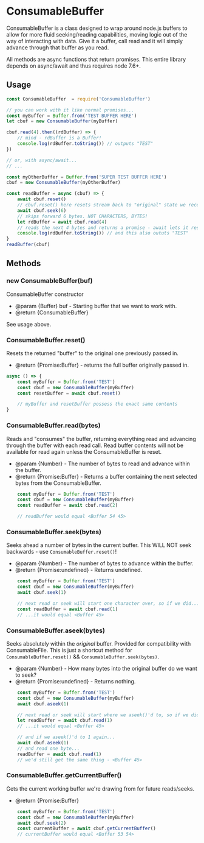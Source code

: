 # ConsumableBuffer

ConsumableBuffer is a class designed to wrap around node.js buffers to allow for more fluid seeking/reading capabilities,
 moving logic out of the way of interacting with data.  Give it a buffer, call read and it will simply advance through that buffer as you read.

All methods are async functions that return promises. This entire library depends on async/await and thus requires node 7.6+.

## Usage

``` js
const ConsumableBuffer  = require('ConsumableBuffer')

// you can work with it like normal promises...
const myBuffer = Buffer.from('TEST BUFFER HERE')
let cbuf = new ConsumableBuffer(myBuffer)

cbuf.read(4).then((rdBuffer) => {
	// mind - rdBuffer is a Buffer!
	console.log(rdBuffer.toString()) // outputs "TEST"
})

// or, with async/await...
// ...

const myOtherBuffer = Buffer.from('SUPER TEST BUFFER HERE')
cbuf = new ConsumableBuffer(myOtherBuffer)

const readBuffer = async (cbuf) => {
	await cbuf.reset()
	// cbuf.reset() here resets stream back to "original" state we received it in
	await cbuf.seek(6)
	// skips forward 6 bytes. NOT CHARACTERS, BYTES!
	let rdBuffer = await cbuf.read(4)
	// reads the next 4 bytes and returns a promise - await lets it resolve before storing into rdBuffer
	console.log(rdBuffer.toString()) // and this also oututs "TEST"
}
readBuffer(cbuf)
```

## Methods

### new ConsumableBuffer(buf)

ConsumableBuffer constructor

* @param  {Buffer} buf - Starting buffer that we want to work with.
* @return {ConsumableBuffer}

See usage above.

### ConsumableBuffer.reset()

Resets the returned "buffer" to the original one previously passed in.

* @return {Promise:Buffer} - returns the full buffer originally passed in.

``` js
async () => {
	const myBuffer = Buffer.from('TEST')
	const cbuf = new ConsumableBuffer(myBuffer)
	const resetBuffer = await cbuf.reset()

	// myBuffer and resetBuffer possess the exact same contents
}
```

### ConsumableBuffer.read(bytes)

Reads and "consumes" the buffer, returning everything read and advancing through the buffer with each read call.
Read buffer contents will not be available for read again unless the ConsumableBuffer is reset.

* @param  {Number} - The number of bytes to read and advance within the buffer.
* @return {Promise:Buffer} - Returns a buffer containing the next selected bytes from the ConsumableBuffer.

``` js
	const myBuffer = Buffer.from('TEST')
	const cbuf = new ConsumableBuffer(myBuffer)
	const readBuffer = await cbuf.read(2)

	// readBuffer would equal <Buffer 54 45>
```

### ConsumableBuffer.seek(bytes)

Seeks ahead a number of bytes in the current buffer.
This WILL NOT seek backwards - use `ConsumableBuffer.reset()`!

* @param  {Number} - The number of bytes to advance within the buffer.
* @return {Promise:undefined} - Returns undefined.

``` js
	const myBuffer = Buffer.from('TEST')
	const cbuf = new ConsumableBuffer(myBuffer)
	await cbuf.seek(1)

	// next read or seek will start one character over, so if we did...
	const readBuffer = await cbuf.read(1)
	// ...it would equal <Buffer 45>
```

### ConsumableBuffer.aseek(bytes)

Seeks absolutely within the *original* buffer.
Provided for compatibility with ConsumableFile.
This is just a shortcut method for `ConsumableBuffer.reset()` && `ConsumableBuffer.seek(bytes)`.

* @param  {Number} - How many bytes into the original buffer do we want to seek?
* @return {Promise:undefined} - Returns nothing.

``` js
	const myBuffer = Buffer.from('TEST')
	const cbuf = new ConsumableBuffer(myBuffer)
	await cbuf.aseek(1)

	// next read or seek will start where we aseek()'d to, so if we did...
	let readBuffer = await cbuf.read(1)
	// ...it would equal <Buffer 45>

	// and if we aseek()'d to 1 again...
	await cbuf.aseek(1)
	// and read one byte...
	readBuffer = await cbuf.read(1)
	// we'd still get the same thing - <Buffer 45>
```

### ConsumableBuffer.getCurrentBuffer()

Gets the current working buffer we're drawing from for future reads/seeks.

* @return {Promise:Buffer}

``` js
	const myBuffer = Buffer.from('TEST')
	const cbuf = new ConsumableBuffer(myBuffer)
	await cbuf.seek(2)
	const currentBuffer = await cbuf.getCurrentBuffer()
	// currentBuffer would equal <Buffer 53 54>
```
